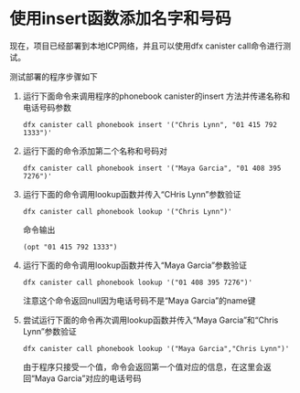 # 使用insert函数添加名字和号码

现在，项目已经部署到本地ICP网络，并且可以使用dfx canister call命令进行测试。

测试部署的程序步骤如下

1. 运行下面命令来调用程序的phonebook canister的insert 方法并传递名称和电话号码参数  


   ```text
   dfx canister call phonebook insert '("Chris Lynn", "01 415 792 1333")'
   ```

2. 运行下面的命令添加第二个名称和号码对  


   ```text
   dfx canister call phonebook insert '("Maya Garcia", "01 408 395 7276")'
   ```

3. 运行下面的命令调用lookup函数并传入“CHris Lynn”参数验证  


   ```text
   dfx canister call phonebook lookup '("Chris Lynn")'
   ```

   命令输出

   ```text
   (opt "01 415 792 1333")
   ```

4. 运行下面的命令调用lookup函数并传入“Maya Garcia”参数验证  


   ```text
   dfx canister call phonebook lookup '("01 408 395 7276")'
   ```

   注意这个命令返回null因为电话号码不是“Maya Garcia”的name键

5. 尝试运行下面的命令再次调用lookup函数并传入“Maya Garcia”和“Chris Lynn”参数验证  


   ```text
   dfx canister call phonebook lookup '("Maya Garcia","Chris Lynn")'
   ```

   由于程序只接受一个值，命令会返回第一个值对应的信息，在这里会返回“Maya Garcia”对应的电话号码

